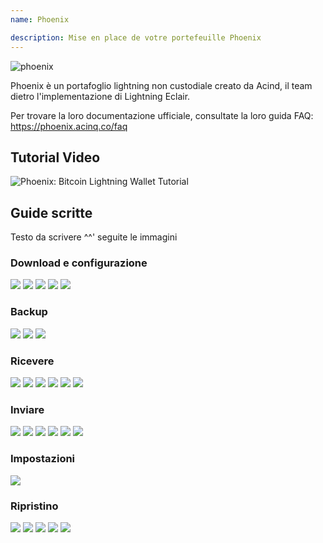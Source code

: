 ```yaml
---
name: Phoenix

description: Mise en place de votre portefeuille Phoenix
---
```


![phoenix](assets/cover.jpeg)

Phoenix è un portafoglio lightning non custodiale creato da Acind, il team dietro l'implementazione di Lightning Eclair.

Per trovare la loro documentazione ufficiale, consultate la loro guida FAQ: https://phoenix.acinq.co/faq

## Tutorial Video

![ Phoenix: Bitcoin Lightning Wallet Tutorial](https://youtu.be/cbtAmevYpdM?si=zctujxtI0hI-jKpC)

## Guide scritte

Testo da scrivere ^^' seguite le immagini

### Download e configurazione

![](assets/screenshot1.webp)
![](assets/screenshot2.webp)
![](assets/screenshot3.webp)
![](assets/screenshot4.webp)
![](assets/screenshot5.webp)

### Backup

![](assets/screenshot6.webp)
![](assets/screenshot7.webp)
![](assets/screenshot8.webp)

### Ricevere

![](assets/screenshot9.webp)
![](assets/screenshot10.webp)
![](assets/screenshot11.webp)
![](assets/screenshot12.webp)
![](assets/screenshot13.webp)
![](assets/screenshot14.webp)

### Inviare

![](assets/screenshot15.webp)
![](assets/screenshot16.webp)
![](assets/screenshot17.webp)
![](assets/screenshot18.webp)
![](assets/screenshot19.webp)
![](assets/screenshot20.webp)

### Impostazioni

![](assets/screenshot21.webp)

### Ripristino

![](assets/screenshot22.webp)
![](assets/screenshot23.webp)
![](assets/screenshot24.webp)
![](assets/screenshot25.webp)
![](assets/screenshot26.webp)
